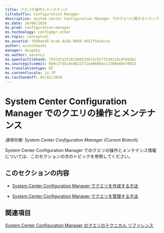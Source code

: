```yaml
---
title: クエリの操作とメンテナンス
titleSuffix: Configuration Manager
description: System Center Configuration Manager でのクエリに関するトピックの一覧です。 操作とメンテナンスが中心です。
ms.date: 10/06/2016
ms.prod: configuration-manager
ms.technology: configmgr-other
ms.topic: conceptual
ms.assetid: f050ee45-bcab-4a3b-9050-4952f5e2ec2e
author: aczechowski
manager: dougeby
ms.author: aaroncz
ms.openlocfilehash: 7597d7a3f281360533673c91ff53622dcdfebd6c
ms.sourcegitcommit: 0b0c2735c4ed822731ae069b4cc1380e89e78933
ms.translationtype: HT
ms.contentlocale: ja-JP
ms.lasthandoff: 05/03/2018
---
```

# <a name="operations-and-maintenance-for-queries-in-system-center-configuration-manager"></a>System Center Configuration Manager でのクエリの操作とメンテナンス

*適用対象: System Center Configuration Manager (Current Branch)*

System Center Configuration Manager でのクエリの操作とメンテナンス情報については、このセクションの次のトピックを参照してください。  

## <a name="in-this-section"></a>このセクションの内容  

-   [System Center Configuration Manager でクエリを作成する方法](../../../core/servers/manage/create-queries.md)  

-   [System Center Configuration Manager でクエリを管理する方法](../../../core/servers/manage/manage-queries.md)  

## <a name="see-also"></a>関連項目  
 [System Center Configuration Manager のクエリのテクニカル リファレンス](../../../core/servers/manage/queries-technical-reference.md)
